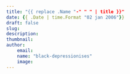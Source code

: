 ```yaml
---
title: "{{ replace .Name "-" " " | title }}"
date: {{ .Date | time.Format "02 jan 2006"}}
draft: false
slug: 
description:
thumbnail:
author:
    email:
    name: "black-depressionises"
    image:
---
```


